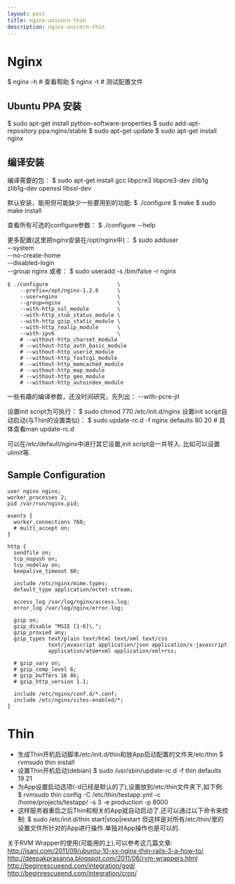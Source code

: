 ```yaml
---
layout: post
title: nginx-unicorn-thin
description: nginx-unicorn-thin
---
```


Nginx
=====

$ nginx -h # 查看帮助
$ nginx -t # 测试配置文件

Ubuntu PPA 安装
---------------
$ sudo apt-get install python-software-properties
$ sudo add-apt-repository ppa:nginx/stable
$ sudo apt-get update
$ sudo apt-get install nginx

编译安装
--------

编译需要的包：
    $ sudo apt-get install gcc libpcre3 libpcre3-dev zlib1g zlib1g-dev openssl libssl-dev

默认安装，能用但可能缺少一些要用到的功能:
    $ ./configure
    $ make
    $ sudo make install

查看所有可选的configure参数：
    $ ./configure --help

更多配置(这里把nginx安装在/opt/nginx中)：
    $ sudo adduser          \
        --system            \
        --no-create-home    \
        --disabled-login    \
        --group nginx
或者：
    $ sudo useradd -s /bin/false -r nginx

    $ ./configure                      \
        --prefix=/opt/nginx-1.2.8      \
        --user=nginx                   \
        --group=nginx                  \
        --with-http_ssl_module         \
        --with-http_stub_status_module \
        --with-http_gzip_static_module \
        --with-http_realip_module      \
        --with-ipv6                    \
        # --without-http_charset_module
        # --without-http_auth_basic_module
        # --without-http_userid_module
        # --without-http_fastcgi_module
        # --without-http_memcached_module
        # --without-http_map_module
        # --without-http_geo_module
        # --without-http_autoindex_module

一些有趣的编译参数，还没时间研究，先列出：
    --with-pcre-jit

设置init script为可执行：
    $ sudo chmod 770 /etc/init.d/nginx
设置init script自动启动(与Thin的设置类似)：
    $ sudo update-rc.d -f nginx defaults 80 20 # 具体查看man update-rc.d

可以在/etc/default/nginx中进行其它设置,init script会一并导入.
比如可以设置ulimit等.

Sample Configuration
--------------------

    user nginx nginx;
    worker_processes 2;
    pid /var/run/nginx.pid;
    
    events {
      worker_connections 768;
      # multi_accept on;
    }
    
    http {
      sendfile on;
      tcp_nopush on;
      tcp_nodelay on;
      keepalive_timeout 60;
      
      include /etc/nginx/mime.types;
      default_type application/octet-stream;
      
      access_log /var/log/nginx/access.log;
      error_log /var/log/nginx/error.log;
      
      gzip on;
      gzip_disable "MSIE [1-6]\.";
      gzip_proxied any;
      gzip_types text/plain text/html text/xml text/css 
                 text/javascript application/json application/x-javascript
                 application/atom+xml application/xml+rss;
      
      # gzip_vary on;
      # gzip_comp_level 6;
      # gzip_buffers 16 8k;
      # gzip_http_version 1.1;
      
      include /etc/nginx/conf.d/*.conf;
      include /etc/nginx/sites-enabled/*;
    }

Thin
====

+ 生成Thin开机启动脚本/etc/init.d/thin和放App启动配置的文件夹/etc/thin
    $ rvmsudo thin install
+ 设置Thin开机启动(debian)
    $ sudo /usr/sbin/update-rc.d -f thin defaults 19 21
+ 为App设置启动选项(-d已经是默认的了),设置放到/etc/thin文件夹下,如下例:
    $ rvmsudo thin config -C /etc/thin/testapp.yml -c /home/projects/testapp/ -s 3 -e production -p 8000
+ 这样服务器重启之后Thin和相关的App就自动启动了.还可以通过以下命令来控制:
      $ sudo /etc/init.d/thin start|stop|restart
  但这样是对所有/etc/thin/里的设置文件所针对的App进行操作.单独对App操作也是可以的.

关于RVM Wrapper的使用(可能用的上),可以参考这几篇文章:
    http://jsani.com/2011/09/ubuntu-10-xx-nginx-thin-rails-3-a-how-to/
    http://deepakprasanna.blogspot.com/2011/06/rvm-wrappers.html
    http://beginrescueend.com/integration/god/
    http://beginrescueend.com/integration/cron/
